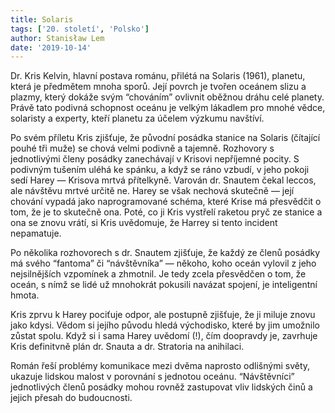 ```yaml
---
title: Solaris
tags: ['20. století', 'Polsko']
author: Stanisław Lem
date: '2019-10-14'
---
```


Dr. Kris Kelvin, hlavní postava románu, přilétá na Solaris (1961), planetu, která je předmětem mnoha sporů. Její povrch je tvořen oceánem slizu a plazmy, který dokáže svým “chováním” ovlivnit oběžnou dráhu celé planety. Právě tato podivná schopnost oceánu je velkým lákadlem pro mnohé vědce, solaristy a experty, kteří planetu za účelem výzkumu navštíví.

Po svém příletu Kris zjišťuje, že původní posádka stanice na Solaris (čítající pouhé tři muže) se chová velmi podivně a tajemně. Rozhovory s jednotlivými členy posádky zanechávají v Krisovi nepříjemné pocity. S podivným tušením uléhá ke spánku, a když se ráno vzbudí, v jeho pokoji sedí Harey — Krisova mrtvá přítelkyně. Varován dr. Snautem čekal leccos, ale návštěvu mrtvé určitě ne. Harey se však nechová skutečně — její chování vypadá jako naprogramované schéma, které Krise má přesvědčit o tom, že je to skutečně ona. Poté, co ji Kris vystřelí raketou pryč ze stanice a ona se znovu vrátí, si Kris uvědomuje, že Harrey si tento incident nepamatuje.

Po několika rozhovorech s dr. Snautem zjišťuje, že každý ze členů posádky má svého “fantoma” či “návštěvníka” — někoho, koho oceán vylovil z jeho nejsilnějších vzpomínek a zhmotnil. Je tedy zcela přesvědčen o tom, že oceán, s nímž se lidé už mnohokrát pokusili navázat spojení, je inteligentní hmota.

Kris zprvu k Harey pociťuje odpor, ale postupně zjišťuje, že ji miluje znovu jako kdysi. Vědom si jejího původu hledá východisko, které by jim umožnilo zůstat spolu. Když si i sama Harey uvědomí (!), čím doopravdy je, zavrhuje Kris definitvně plán dr. Snauta a dr. Stratoria na anihilaci.

Román řeší problémy komunikace mezi dvěma naprosto odlišnými světy, ukazuje lidskou malost v porovnání s jednotou oceánu. “Návštěvníci” jednotlivých členů posádky mohou rovněž zastupovat vliv lidských činů a jejich přesah do budoucnosti.

